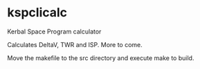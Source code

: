 # kspclicalc
Kerbal Space Program calculator

Calculates DeltaV, TWR and ISP. More to come.

Move the makefile to the src directory and execute make to build.
